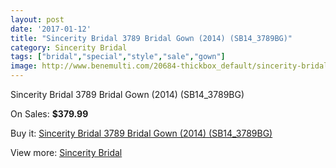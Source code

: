 ```yaml
---
layout: post
date: '2017-01-12'
title: "Sincerity Bridal 3789 Bridal Gown (2014) (SB14_3789BG)"
category: Sincerity Bridal
tags: ["bridal","special","style","sale","gown"]
image: http://www.benemulti.com/20684-thickbox_default/sincerity-bridal-3789-bridal-gown-2014-sb143789bg.jpg
---
```

Sincerity Bridal 3789 Bridal Gown (2014) (SB14_3789BG)

On Sales: **$379.99**
<a href="https://www.benemulti.com/en/sincerity-bridal/7761-sincerity-bridal-3789-bridal-gown-2014-sb143789bg.html"><amp-img layout="responsive" width="600" height="600" src="//www.benemulti.com/20684-thickbox_default/sincerity-bridal-3789-bridal-gown-2014-sb143789bg.jpg" alt="Sincerity Bridal 3789 Bridal Gown (2014) (SB14_3789BG) 0" /></a>
<a href="https://www.benemulti.com/en/sincerity-bridal/7761-sincerity-bridal-3789-bridal-gown-2014-sb143789bg.html"><amp-img layout="responsive" width="600" height="600" src="//www.benemulti.com/20687-thickbox_default/sincerity-bridal-3789-bridal-gown-2014-sb143789bg.jpg" alt="Sincerity Bridal 3789 Bridal Gown (2014) (SB14_3789BG) 1" /></a>
<a href="https://www.benemulti.com/en/sincerity-bridal/7761-sincerity-bridal-3789-bridal-gown-2014-sb143789bg.html"><amp-img layout="responsive" width="600" height="600" src="//www.benemulti.com/20686-thickbox_default/sincerity-bridal-3789-bridal-gown-2014-sb143789bg.jpg" alt="Sincerity Bridal 3789 Bridal Gown (2014) (SB14_3789BG) 2" /></a>
<a href="https://www.benemulti.com/en/sincerity-bridal/7761-sincerity-bridal-3789-bridal-gown-2014-sb143789bg.html"><amp-img layout="responsive" width="600" height="600" src="//www.benemulti.com/20685-thickbox_default/sincerity-bridal-3789-bridal-gown-2014-sb143789bg.jpg" alt="Sincerity Bridal 3789 Bridal Gown (2014) (SB14_3789BG) 3" /></a>

Buy it: [Sincerity Bridal 3789 Bridal Gown (2014) (SB14_3789BG)](https://www.benemulti.com/en/sincerity-bridal/7761-sincerity-bridal-3789-bridal-gown-2014-sb143789bg.html "Sincerity Bridal 3789 Bridal Gown (2014) (SB14_3789BG)")

View more: [Sincerity Bridal](https://www.benemulti.com/en/63-sincerity-bridal "Sincerity Bridal")